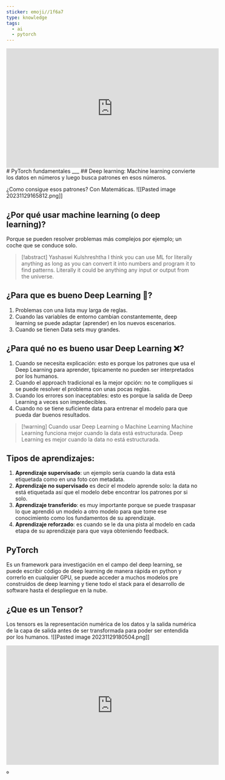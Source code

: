 ```yaml
---
sticker: emoji//1f6a7
type: knowledge
tags:
  - ai
  - pytorch
---
```

<iframe width="560" height="315" src="https://www.youtube.com/embed/Z_ikDlimN6A?si=FyN9GUMcHYR5Zuim" title="YouTube video player" frameborder="0" allow="accelerometer; autoplay; clipboard-write; encrypted-media; gyroscope; picture-in-picture; web-share" allowfullscreen></iframe>
# PyTorch fundamentales
___ 
## Deep learning:
Machine learning convierte los datos en números y luego busca patrones en esos números.

¿Como consigue esos patrones?
Con Matemáticas.
![[Pasted image 20231129165812.png]]
## ¿Por qué usar machine learning (o deep learning)?
Porque se pueden resolver problemas más complejos por ejemplo; un coche que se conduce solo.

>[!abstract] Yashaswi Kulshreshtha
>I think you can use ML for literally anything as long as you can convert it into numbers and program it to find patterns. Literally it could be anything any input or output from the universe.

## ¿Para que es bueno Deep Learning 🤖?
1. Problemas con una lista muy larga de reglas.
2. Cuando las variables de entorno cambian constantemente, deep learning se puede adaptar (aprender) en los nuevos escenarios.
3. Cuando se tienen Data sets muy grandes.

## ¿Para qué no es bueno usar Deep Learning ❌?
1. Cuando se necesita explicación: esto es porque los patrones que usa el Deep Learning para aprender, tipicamente no pueden ser interpretados por los humanos.
2. Cuando el approach tradicional es la mejor opción: no te compliques si se puede resolver el problema con unas pocas reglas.
3. Cuando los errores son inaceptables: esto es porque la salida de Deep Learning a veces son impredecibles.
4. Cuando no se tiene suficiente data para entrenar el modelo para que pueda dar buenos resultados.

>[!warning] Cuando usar Deep Learning o Machine Learning
>Machine Learning funciona mejor cuando la data está estructurada.
>Deep Learning es mejor cuando la data no está estructurada.

## Tipos de aprendizajes:
1. **Aprendizaje supervisado**: un ejemplo sería cuando la data está etiquetada como en una foto con metadata.
2. **Aprendizaje no supervisado** es decir el modelo aprende solo: la data no está etiquetada así que el modelo debe encontrar los patrones por si solo.
3. **Aprendizaje transferido**: es muy importante porque se puede traspasar lo que aprendió un modelo a otro modelo para que tome ese conocimiento como los fundamentos de su aprendizaje.
4. **Aprendizaje reforzado**: es cuando se le da una pista al modelo en cada etapa de su aprendizaje para que vaya obteniendo feedback.

## PyTorch 
Es un framework para investigación en el campo del deep learning, se puede escribir código de deep learning de manera rápida en python y correrlo en cualquier GPU, se puede acceder a muchos modelos pre construidos de deep learning y tiene todo el stack para el desarrollo de software hasta el despliegue en la nube.

## ¿Que es un Tensor?
Los tensors es la representación numérica de los datos y la salida numérica de la capa de salida antes de ser transformada para poder ser entendida por los humanos.
![[Pasted image 20231129180504.png]]
<iframe width="560" height="315" src="https://www.youtube.com/embed/f5liqUk0ZTw?si=2qk5U1FRX3Zdh172" title="YouTube video player" frameborder="0" allow="accelerometer; autoplay; clipboard-write; encrypted-media; gyroscope; picture-in-picture; web-share" allowfullscreen></iframe>

º